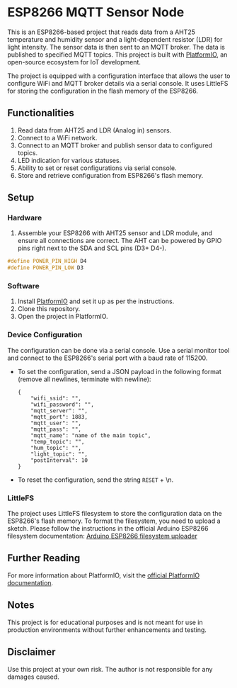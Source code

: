 # ESP8266 MQTT Sensor Node

This is an ESP8266-based project that reads data from a AHT25 temperature and humidity sensor and a light-dependent resistor (LDR) for light intensity. The sensor data is then sent to an MQTT broker. The data is published to specified MQTT topics. This project is built with [PlatformIO](https://platformio.org/), an open-source ecosystem for IoT development.

The project is equipped with a configuration interface that allows the user to configure WiFi and MQTT broker details via a serial console. It uses LittleFS for storing the configuration in the flash memory of the ESP8266.

## Functionalities

1. Read data from AHT25 and LDR (Analog in) sensors.
2. Connect to a WiFi network.
3. Connect to an MQTT broker and publish sensor data to configured topics.
4. LED indication for various statuses.
5. Ability to set or reset configurations via serial console.
6. Store and retrieve configuration from ESP8266's flash memory.

## Setup

### Hardware

1. Assemble your ESP8266 with AHT25 sensor and LDR module, and ensure all connections are correct. The AHT can be powered by GPIO pins right next to the SDA and SCL pins (D3+ D4-). 
``` C++
#define POWER_PIN_HIGH D4
#define POWER_PIN_LOW D3
```

### Software

1. Install [PlatformIO](https://platformio.org/install/cli) and set it up as per the instructions.
2. Clone this repository.
3. Open the project in PlatformIO.

### Device Configuration

The configuration can be done via a serial console. Use a serial monitor tool and connect to the ESP8266's serial port with a baud rate of 115200.

- To set the configuration, send a JSON payload in the following format (remove all newlines, terminate with newline):

    ```
    {
        "wifi_ssid": "",
        "wifi_password": "",
        "mqtt_server": "",
        "mqtt_port": 1883,
        "mqtt_user": "",
        "mqtt_pass": "",
        "mqtt_name": "name of the main topic",
        "temp_topic": "",
        "hum_topic": "",
        "light_topic": "",
        "postInterval": 10
    }
    ```

- To reset the configuration, send the string `RESET` + \n.

### LittleFS

The project uses LittleFS filesystem to store the configuration data on the ESP8266's flash memory. To format the filesystem, you need to upload a sketch. Please follow the instructions in the official Arduino ESP8266 filesystem documentation: [Arduino ESP8266 filesystem uploader](https://arduino-esp8266.readthedocs.io/en/latest/filesystem.html#uploading-files-to-file-system)

## Further Reading

For more information about PlatformIO, visit the [official PlatformIO documentation](https://docs.platformio.org/en/latest/core/quickstart.html).

## Notes

This project is for educational purposes and is not meant for use in production environments without further enhancements and testing.

## Disclaimer

Use this project at your own risk. The author is not responsible for any damages caused.
